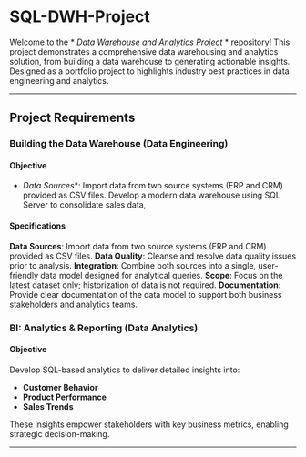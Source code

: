 # SQL-DWH-Project

Welcome to the * *Data Warehouse and Analytics Project* * repository!
This project demonstrates a comprehensive data warehousing and analytics solution, from building a data warehouse to generating actionable insights. Designed as a portfolio project to highlights industry best practices in data engineering and analytics.

---
## Project Requirements
### Building the Data Warehouse (Data Engineering)
#### Objective
* *Data Sources**: Import data from two source systems (ERP and CRM) provided as CSV files. Develop a modern data warehouse using SQL Server to consolidate sales data, 

#### Specifications
**Data Sources**: Import data from two source systems (ERP and CRM) provided as CSV files.
**Data Quality**: Cleanse and resolve data quality issues prior to analysis.
**Integration**: Combine both sources into a single, user-friendly data model designed for analytical queries.
**Scope**: Focus on the latest dataset only; historization of data is not required.
**Documentation**: Provide clear documentation of the data model to support both business stakeholders and analytics teams.

### BI: Analytics & Reporting (Data Analytics)

#### Objective

Develop SQL-based analytics to deliver detailed insights into:
- **Customer Behavior**
- **Product Performance**
- **Sales Trends**

These insights empower stakeholders with key business metrics, enabling strategic decision-making.

---
